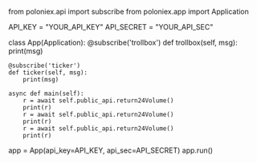 from poloniex.api import subscribe
from poloniex.app import Application

API_KEY = "YOUR_API_KEY"
API_SECRET = "YOUR_API_SEC"

class App(Application):
    @subscribe('trollbox')
    def trollbox(self, msg):
        print(msg)

    @subscribe('ticker')
    def ticker(self, msg):
        print(msg)

    async def main(self):
        r = await self.public_api.return24Volume()
        print(r)
        r = await self.public_api.return24Volume()
        print(r)
        r = await self.public_api.return24Volume()
        print(r)

app = App(api_key=API_KEY, api_sec=API_SECRET)
app.run()
